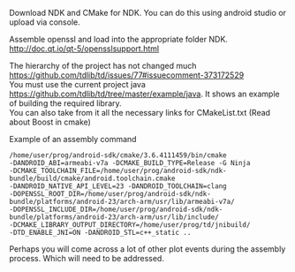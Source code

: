 Download NDK and CMake for NDK. You can do this using android studio or upload via console.

Assemble openssl and load into the appropriate folder NDK.<br>
http://doc.qt.io/qt-5/opensslsupport.html

The hierarchy of the project has not changed much https://github.com/tdlib/td/issues/77#issuecomment-373172529<br>
You must use the current project java https://github.com/tdlib/td/tree/master/example/java. It shows an example of building the required library.<br>
You can also take from it all the necessary links for CMakeList.txt (Read about Boost in cmake)

Example of an assembly command<br>
<code>
/home/user/prog/android-sdk/cmake/3.6.4111459/bin/cmake -DANDROID_ABI=armeabi-v7a -DCMAKE_BUILD_TYPE=Release -G Ninja -DCMAKE_TOOLCHAIN_FILE=/home/user/prog/android-sdk/ndk-bundle/build/cmake/android.toolchain.cmake -DANDROID_NATIVE_API_LEVEL=23 -DANDROID_TOOLCHAIN=clang -DOPENSSL_ROOT_DIR=/home/user/prog/android-sdk/ndk-bundle/platforms/android-23/arch-arm/usr/lib/armeabi-v7a/ -DOPENSSL_INCLUDE_DIR=/home/user/prog/android-sdk/ndk-bundle/platforms/android-23/arch-arm/usr/lib/include/ -DCMAKE_LIBRARY_OUTPUT_DIRECTORY=/home/user/prog/td/jnibuild/ -DTD_ENABLE_JNI=ON -DANDROID_STL=c++_static ..
</code>

Perhaps you will come across a lot of other plot events during the assembly process. Which will need to be addressed.
